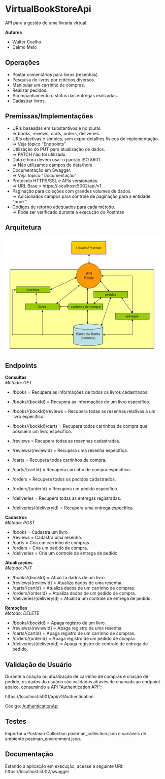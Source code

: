 # VirtualBookStoreApi
API para a gestão de uma livraria virtual. 

**Autores**  
* Walter Coelho
* Dalmo Melo

## Operações

* Postar comentários para livros (resenhas).  
* Pesquisa de livros por critérios diversos.  
* Manipular um carrinho de compras.  
* Realizar pedidos.  
* Acompanhamento o status das entregas realizadas.  
* Cadastrar livros.  

## Premissas/Implementações

* URIs baseadas em substantivos e no plural.  
=> books, reviews, carts, orders, deliveries.  
* URIs objetivas e simples, sem expor detalhes fisicos de implementação.  
=> Veja tópico "Endpoints"
* Utilização do PUT para atualização de dados.  
=> PATCH não foi utilizado.  
* Data e hora devem usar o padrão ISO 8601.  
=> Não utilizamos campos de data/hora
* Documentação em Swagger.  
=> Veja tópico "Documentação"
* Protocolo HTTPS/SSL e APIs versionadas.  
=> URL Base = https://localhost:5002/api/v1
* Paginação para coleções com grandes volumes de dados.  
=> Adicionados campos para controle de paginação para a entidade "book"
* Códigos de retorno adequados para cada método.  
=> Pode ser verificado durante a execução do Postman

## Arquitetura

![Arquitetura](Docs/arquitetura.jpg?raw=true "Arquitetura")

## Endpoints

**Consultas**  
_Método: GET_  

* /books = Recupera as informações de todos os livros cadastrados.  
* /books/{bookId} = Recupera as informações de um livro específico.  
* /books/{bookId}/reviews = Recupera todas as resenhas relativas a um livro específico.  
* /books/{bookId}/carts = Recupera todos carrinhos de compra que possuem um livro específico.  

* /reviews = Recupera todas as resenhas cadastradas.  
* /reviews/{reviewId} = Recupera uma resenha específica.  

* /carts = Recupera todos carrinhos de compra.  
* /carts/{cartId} = Recupera carrinho de compra específico.  

* /orders = Recupera todos os pedidos cadastrados.  
* /orders/{orderId} = Recupera um pedido específico.  

* /deliveries = Recupera todas as entregas registradas.
* /deliveries/{deliveryId} = Recupera uma entrega específica.

**Cadastros**  
_Método: POST_  

* /books  = Cadastra um livro.
* /reviews = Cadastra uma resenha.
* /carts = Cria um carrinho de compras.
* /orders = Cria um pedido de compra.
* /deliveries = Cria um controle de entrega de pedido.

**Atualizações**  
_Método: PUT_

* /books/{bookId} = Atualiza dados de um livro.
* /reviews/{reviewId} = Atualiza dados de uma resenha.
* /carts/{cartId} = Atualiza dados de um carrinho de compras.
* /orders/{orderId} = Atualiza dados de um pedido de compra.
* /deliveries/{deliveryId} = Atualiza um controle de entrega de pedido.

**Remoções**  
_Método: DELETE_

* /books/{bookId} = Apaga registro de um livro.
* /reviews/{reviewId} = Apaga registro de uma resenha.
* /carts/{cartId} = Apaga registro de um carrinho de compras.
* /orders/{orderId} = Apaga registro de um pedido de compra.
* /deliveries/{deliveryId} = Apaga registro de controle de entrega de pedido.  
  
## Validação de Usuário  
Durante a criação ou atualização de carrinho de compras e criação de pedido, os dados do usuário são validados através de chamada ao endpoint abaixo, consumindo a API "Authentication API":  
  
https://localhost:5001/api/v1/Authentication  
  
Código: [AuthenticationApi](https://github.com/wcoelho/AuthenticationApi)  
  

## Testes  
Importar a Postman Collection postman_collection.json e variáveis de ambiente postman_environment.json.

## Documentação  
Estando a aplicação em execução, acesse a seguinte URI:  
https://localhost:5002/swagger

